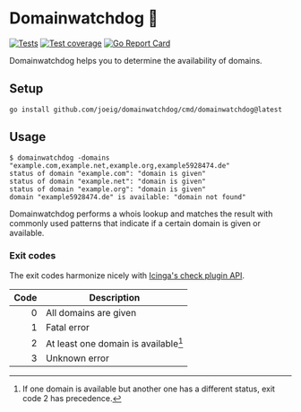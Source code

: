 # Domainwatchdog 🐶

[![Tests](https://github.com/joeig/domainwatchdog/workflows/Tests/badge.svg)](https://github.com/joeig/domainwatchdog/actions)
[![Test coverage](https://img.shields.io/badge/coverage-91%25-success)](https://github.com/joeig/domainwatchdog/tree/master/.github/testcoverage.yml)
[![Go Report Card](https://goreportcard.com/badge/github.com/joeig/domainwatchdog)](https://goreportcard.com/report/github.com/joeig/domainwatchdog)

Domainwatchdog helps you to determine the availability of domains.

## Setup

    go install github.com/joeig/domainwatchdog/cmd/domainwatchdog@latest

## Usage

    $ domainwatchdog -domains "example.com,example.net,example.org,example5928474.de"
    status of domain "example.com": "domain is given"
    status of domain "example.net": "domain is given"
    status of domain "example.org": "domain is given"
    domain "example5928474.de" is available: "domain not found"

Domainwatchdog performs a whois lookup and matches the result with commonly used patterns that indicate if a certain domain is given or available.

### Exit codes

The exit codes harmonize nicely with [Icinga's check plugin API](https://icinga.com/docs/icinga-2/latest/doc/03-monitoring-basics/#check-result-state-mapping).

| Code | Description                          |
|-----:|--------------------------------------|
|    0 | All domains are given                |
|    1 | Fatal error                          |
|    2 | At least one domain is available[^1] |
|    3 | Unknown error                        |

[^1]: If one domain is available but another one has a different status, exit code 2 has precedence.
